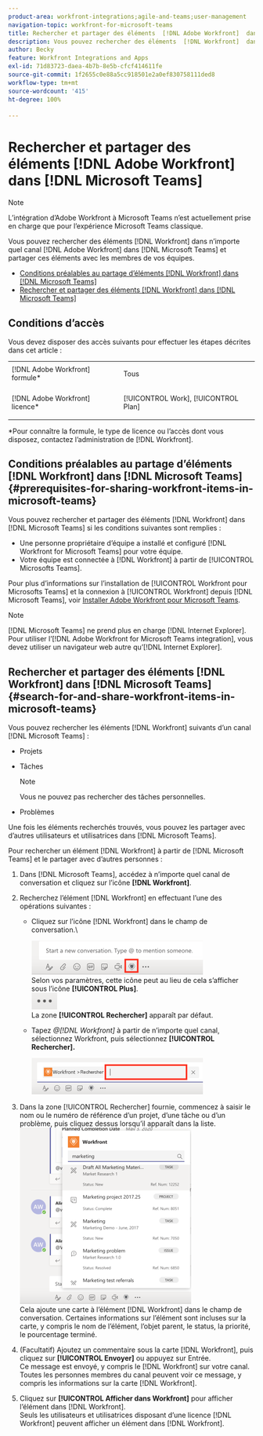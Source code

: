 ```yaml
---
product-area: workfront-integrations;agile-and-teams;user-management
navigation-topic: workfront-for-microsoft-teams
title: Rechercher et partager des éléments  [!DNL Adobe Workfront]  dans  [!DNL Microsoft Teams]
description: Vous pouvez rechercher des éléments  [!DNL Workfront]  dans n’importe quel canal  [!DNL Adobe WorkfrontWorkfront]  dans  [!DNL Microsoft Teams]  et partager ces éléments avec les membres de vos équipes.
author: Becky
feature: Workfront Integrations and Apps
exl-id: 71d83723-daea-4b7b-8e5b-cfcf414611fe
source-git-commit: 1f2655c0e88a5cc918501e2a0ef830758111ded8
workflow-type: tm+mt
source-wordcount: '415'
ht-degree: 100%

---
```


# Rechercher et partager des éléments [!DNL Adobe Workfront] dans [!DNL Microsoft Teams]

>[!NOTE]
>
>L’intégration d’Adobe Workfront à Microsoft Teams n’est actuellement prise en charge que pour l’expérience Microsoft Teams classique.

Vous pouvez rechercher des éléments [!DNL Workfront] dans n’importe quel canal [!DNL Adobe Workfront] dans [!DNL Microsoft Teams] et partager ces éléments avec les membres de vos équipes.

* [Conditions préalables au partage d’éléments  [!DNL Workfront]  dans  [!DNL Microsoft Teams]](#prerequisites-for-sharing-workfront-items-in-microsoft-teams-prerequisites-for-sharing-workfront-items-in-microsoft-teams)
* [Rechercher et partager des éléments  [!DNL Workfront]  dans  [!DNL Microsoft Teams]](#search-for-and-share-adobe-workfront-items-in-microsoft-teams)

## Conditions d’accès

Vous devez disposer des accès suivants pour effectuer les étapes décrites dans cet article :

<table style="table-layout:auto"> 
 <col> 
 <col> 
 <tbody> 
  <tr> 
   <td role="rowheader">[!DNL Adobe Workfront] formule*</td> 
   <td> <p>Tous</p> </td> 
  </tr> 
  <tr> 
   <td role="rowheader">[!DNL Adobe Workfront] licence*</td> 
   <td> <p>[!UICONTROL Work], [!UICONTROL Plan]</p> </td> 
  </tr> 
 </tbody> 
</table>

&#42;Pour connaître la formule, le type de licence ou l’accès dont vous disposez, contactez l’administration de [!DNL Workfront].

## Conditions préalables au partage d’éléments [!DNL Workfront] dans [!DNL Microsoft Teams] {#prerequisites-for-sharing-workfront-items-in-microsoft-teams}

Vous pouvez rechercher et partager des éléments [!DNL Workfront] dans [!DNL Microsoft Teams] si les conditions suivantes sont remplies :

* Une personne propriétaire d’équipe a installé et configuré [!DNL Workfront for Microsoft Teams] pour votre équipe.
* Votre équipe est connectée à [!DNL Workfront] à partir de [!UICONTROL Microsofts Teams].

Pour plus d’informations sur l’installation de [!UICONTROL Workfront pour Microsofts Teams] et la connexion à [!UICONTROL Workfront] depuis [!DNL Microsoft Teams], voir [Installer Adobe Workfront pour Microsoft Teams](../../workfront-integrations-and-apps/using-workfront-with-microsoft-teams/install-workfront-ms-teams.md).

>[!NOTE]
>
>[!DNL Microsoft Teams] ne prend plus en charge [!DNL Internet Explorer]. Pour utiliser l’[!DNL Adobe Workfront for Microsoft Teams integration], vous devez utiliser un navigateur web autre qu’[!DNL Internet Explorer].


## Rechercher et partager des éléments [!DNL Workfront] dans [!DNL Microsoft Teams] {#search-for-and-share-workfront-items-in-microsoft-teams}

Vous pouvez rechercher les éléments [!DNL Workfront] suivants d’un canal [!DNL Microsoft Teams] :

* Projets
* Tâches

  >[!NOTE]
  >
  >Vous ne pouvez pas rechercher des tâches personnelles.

* Problèmes

Une fois les éléments recherchés trouvés, vous pouvez les partager avec d’autres utilisateurs et utilisatrices dans [!DNL Microsoft Teams].

Pour rechercher un élément [!DNL Workfront] à partir de [!DNL Microsoft Teams] et le partager avec d’autres personnes :

1. Dans [!DNL Microsoft Teams], accédez à n’importe quel canal de conversation et cliquez sur l’icône **[!DNL Workfront]**.
1. Recherchez l’élément [!DNL Workfront] en effectuant l’une des opérations suivantes :

   * Cliquez sur l’icône [!DNL Workfront] dans le champ de conversation.\

     ![ms_teams_workfront_pinned_icon_highlight.png](assets/ms-teams-workfront-pinned-icon-highlight-350x69.png)\
      Selon vos paramètres, cette icône peut au lieu de cela s’afficher sous l’icône **[!UICONTROL Plus]**.\
      ![more_icon.png](assets/more-icon-52x34.png)\
      La zone **[!UICONTROL Rechercher]** apparaît par défaut.

   * Tapez *@[!DNL Workfront]* à partir de n’importe quel canal, sélectionnez Workfront, puis sélectionnez **[!UICONTROL Rechercher].**

     ![ms_teams_search_from_command.png](assets/ms-teams-search-from-command-350x74.png)

1. Dans la zone [!UICONTROL Rechercher] fournie, commencez à saisir le nom ou le numéro de référence d’un projet, d’une tâche ou d’un problème, puis cliquez dessus lorsqu’il apparaît dans la liste.\
   ![ms_teams_searching_for_items.png](assets/ms-teams-searching-for-items-350x359.png)\
   Cela ajoute une carte à l’élément [!DNL Workfront] dans le champ de conversation. Certaines informations sur l’élément sont incluses sur la carte, y compris le nom de l’élément, l’objet parent, le status, la priorité, le pourcentage terminé.

1. (Facultatif) Ajoutez un commentaire sous la carte [!DNL Workfront], puis cliquez sur **[!UICONTROL Envoyer]** ou appuyez sur Entrée.\
   Ce message est envoyé, y compris le [!DNL Workfront] sur votre canal.\
   Toutes les personnes membres du canal peuvent voir ce message, y compris les informations sur la carte [!DNL Workfront].

1. Cliquez sur **[!UICONTROL Afficher dans Workfront]** pour afficher l’élément dans [!DNL Workfront].\
   Seuls les utilisateurs et utilisatrices disposant d’une licence [!DNL Workfront] peuvent afficher un élément dans [!DNL Workfront].
